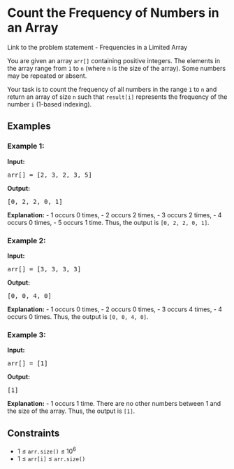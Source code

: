 <h1>Count the Frequency of Numbers in an Array</h1>

<p> Link to the problem statement - <a href="https://www.geeksforgeeks.org/problems/frequency-of-array-elements-1587115620/0"></a>Frequencies in a Limited Array</p>

<p>You are given an array <code>arr[]</code> containing positive integers. The elements in the array range from <code>1</code> to <code>n</code> (where <code>n</code> is the size of the array). Some numbers may be repeated or absent.</p>

<p>Your task is to count the frequency of all numbers in the range <code>1</code> to <code>n</code> and return an array of size <code>n</code> such that <code>result[i]</code> represents the frequency of the number <code>i</code> (1-based indexing).</p>

<h2>Examples</h2>

<h3>Example 1:</h3>
<p><strong>Input:</strong></p>
<pre>arr[] = [2, 3, 2, 3, 5]</pre>
<p><strong>Output:</strong></p>
<pre>[0, 2, 2, 0, 1]</pre>
<p><strong>Explanation:</strong> 
- 1 occurs 0 times,  
- 2 occurs 2 times,  
- 3 occurs 2 times,  
- 4 occurs 0 times,  
- 5 occurs 1 time.  
Thus, the output is <code>[0, 2, 2, 0, 1]</code>.</p>

<h3>Example 2:</h3>
<p><strong>Input:</strong></p>
<pre>arr[] = [3, 3, 3, 3]</pre>
<p><strong>Output:</strong></p>
<pre>[0, 0, 4, 0]</pre>
<p><strong>Explanation:</strong> 
- 1 occurs 0 times,  
- 2 occurs 0 times,  
- 3 occurs 4 times,  
- 4 occurs 0 times.  
Thus, the output is <code>[0, 0, 4, 0]</code>.</p>

<h3>Example 3:</h3>
<p><strong>Input:</strong></p>
<pre>arr[] = [1]</pre>
<p><strong>Output:</strong></p>
<pre>[1]</pre>
<p><strong>Explanation:</strong> 
- 1 occurs 1 time.  
There are no other numbers between 1 and the size of the array.  
Thus, the output is <code>[1]</code>.</p>

<h2>Constraints</h2>
<ul>
  <li>1 ≤ <code>arr.size()</code> ≤ 10<sup>6</sup></li>
  <li>1 ≤ <code>arr[i]</code> ≤ <code>arr.size()</code></li>
</ul>

